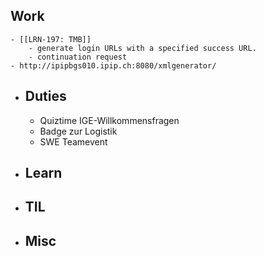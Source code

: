 ## Work
	- [[LRN-197: TMB]]
		- generate login URLs with a specified success URL.
		- continuation request
	- http://ipipbgs010.ipip.ch:8080/xmlgenerator/
- ## Duties
	- Quiztime IGE-Willkommensfragen
	- Badge zur Logistik
	- SWE Teamevent
- ## Learn
- ## TIL
- ## Misc